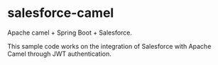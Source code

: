 # salesforce-camel
Apache camel + Spring Boot + Salesforce.

This sample code works on the integration of Salesforce with Apache Camel through JWT authentication.
